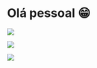 # Olá pessoal 😁
![](http://github-profile-summary-cards.vercel.app/api/cards/profile-details?username=ademirMaltazard&theme=default)

![](http://github-profile-summary-cards.vercel.app/api/cards/stats?username=ademirMaltazard&theme=default)

![](http://github-profile-summary-cards.vercel.app/api/cards/productive-time?username=ademirMaltazard&theme=default&utcOffset=8)
